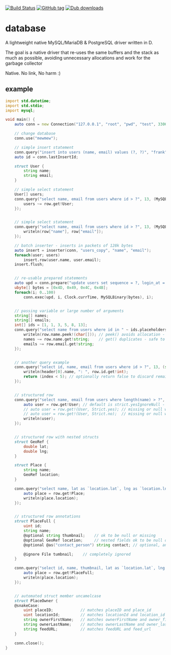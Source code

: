 [![Build Status](https://travis-ci.org/shove70/database.svg?branch=master)](https://travis-ci.org/shove70/database)
[![GitHub tag](https://img.shields.io/github/tag/shove70/database.svg?maxAge=86400)](https://github.com/shove70/database/releases)
[![Dub downloads](https://img.shields.io/dub/dt/database.svg)](http://code.dlang.org/packages/database)

# database
A lightweight native MySQL/MariaDB & PostgreSQL driver written in D.

The goal is a native driver that re-uses the same buffers and the stack as much as possible,
avoiding unnecessary allocations and work for the garbage collector

Native. No link, No harm :)

## example
```d
import std.datetime;
import std.stdio;
import mysql;

void main() {
    auto conn = new Connection("127.0.0.1", "root", "pwd", "test", 3306);

	// change database
	conn.use("mewmew");

	// simple insert statement
	conn.query("insert into users (name, email) values (?, ?)", "frank", "thetank@cowabanga.com");
	auto id = conn.lastInsertId;

	struct User {
		string name;
		string email;
	}

	// simple select statement
	User[] users;
	conn.query("select name, email from users where id > ?", 13, (MySQLRow row) {
		users ~= row.get!User;
	});


	// simple select statement
	conn.query("select name, email from users where id > ?", 13, (MySQLRow row) {
		writeln(row["name"], row["email"]);
	});

	// batch inserter - inserts in packets of 128k bytes
	auto insert = inserter(conn, "users_copy", "name", "email");
	foreach(user; users)
		insert.row(user.name, user.email);
	insert.flush;


	// re-usable prepared statements
	auto upd = conn.prepare("update users set sequence = ?, login_at = ?, secret = ? where id = ?");
	ubyte[] bytes = [0x4D, 0x49, 0x4C, 0x4B];
	foreach(i; 0..100)
		conn.exec(upd, i, Clock.currTime, MySQLBinary(bytes), i);


	// passing variable or large number of arguments
	string[] names;
	string[] emails;
	int[] ids = [1, 1, 3, 5, 8, 13];
	conn.query("select name from users where id in " ~ ids.placeholders, ids, (MySQLRow row) {
		writeln(row.name.peek!(char[])); // peek() avoids allocation - cannot use result outside delegate
		names ~= row.name.get!string;    // get() duplicates - safe to use result outside delegate
		emails ~= row.email.get!string;
	});


	// another query example
	conn.query("select id, name, email from users where id > ?", 13, (size_t index /*optional*/, MySQLHeader header /*optional*/, MySQLRow row) {
		writeln(header[0].name, ": ", row.id.get!int);
		return (index < 5); // optionally return false to discard remaining results
	});


	// structured row
	conn.query("select name, email from users where length(name) > ?", 5, (MySQLRow row) {
		auto user = row.get!User; // default is strict.yesIgnoreNull - a missing field in the row will throw
		// auto user = row.get!(User, Strict.yes); // missing or null will throw
		// auto user = row.get!(User, Strict.no);  // missing or null will just be ignored
		writeln(user);
	});


	// structured row with nested structs
	struct GeoRef {
		double lat;
		double lng;
	}

	struct Place {
		string name;
		GeoRef location;
	}

	conn.query("select name, lat as `location.lat`, lng as `location.lng` from places", (MySQLRow row) {
		auto place = row.get!Place;
		writeln(place.location);
	});


	// structured row annotations
	struct PlaceFull {
		uint id;
		string name;
		@optional string thumbnail;    // ok to be null or missing
		@optional GeoRef location;     // nested fields ok to be null or missing
		@optional @as("contact_person") string contact; // optional, and sourced from field contact_person instead

		@ignore File tumbnail;    // completely ignored
	}

	conn.query("select id, name, thumbnail, lat as `location.lat`, lng as `location.lng`, contact_person from places", (MySQLRow row) {
		auto place = row.get!PlaceFull;
		writeln(place.location);
	});


	// automated struct member uncamelcase
	struct PlaceOwner {
	@snakeCase:
		uint placeID;            // matches placeID and place_id
		uint locationId;         // matches locationId and location_id
		string ownerFirstName;   // matches ownerFirstName and owner_first_name
		string ownerLastName;    // matches ownerLastName and owner_last_name
		string feedURL;          // matches feedURL and feed_url
	}

	conn.close();
}
```